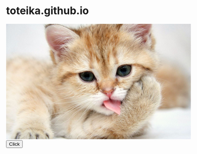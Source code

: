# toteika.github.io
<script language = 'javascript'>
  var flag = 0;
  function changeImage() {
    if (flag == 0) {
      document.img.src = '1.jpg';
      flag = 1;
    }
    else {
      document.img.src = '2.jpg';
      flag = 0;
    }
  }
</script>
<img name = 'img' src = '1.jpg' />
<form>
  <input type = 'button' value = 'Click' onClick = 'changeImage()' />
</form>
